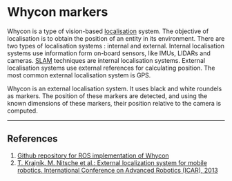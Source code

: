 # Whycon markers
	
Whycon is a type of vision-based [localisation](https://en.wikipedia.org/wiki/Robot_navigation) system. The objective of localisation is to obtain the position of an entity in its environment. There are two types of localisation systems : internal and external. Internal localisation systems use information form on-board sensors, like IMUs, LIDARs and cameras. [SLAM](https://en.wikipedia.org/wiki/Simultaneous_localization_and_mapping) techniques are internal localisation systems. External localisation systems use external references for calculating position. The most common external localisation system is GPS.

Whycon is an external localisation system. It uses black and white roundels as markers. The position of these markers are detected, and using the known dimensions of these markers, their position relative to the camera is computed. 

---

## References

1. [Github repository for ROS implementation of Whycon](https://github.com/lrse/whycon)
2. [T. Krajník, M. Nitsche et al.: External localization system for mobile robotics. International Conference on Advanced Robotics (ICAR), 2013](http://raw.githubusercontent.com/wiki/gestom/WhyCon/papers/2013_icar_whycon.pdf)
